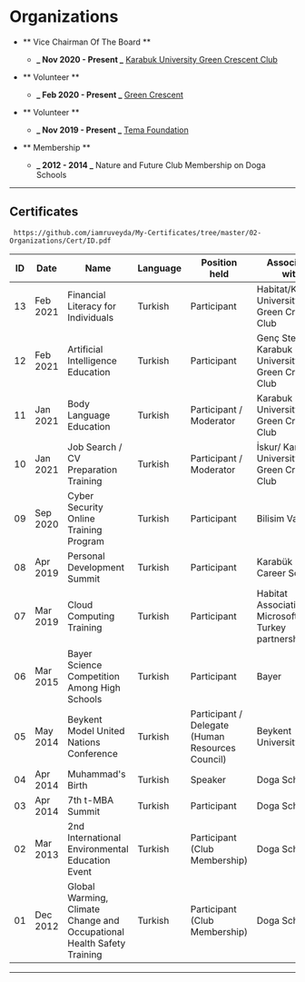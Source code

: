 # Organizations

 - ** Vice Chairman Of The Board **  
  
    - **_ Nov 2020 - Present _** [Karabuk University Green Crescent Club](https://www.instagram.com/p/CI_FDgRAf7q/)
    
 - ** Volunteer **
 
    - **_ Feb 2020 - Present _** [Green Crescent](https://www.yesilay.org.tr/en/) 
    
 - ** Volunteer **
 
    - **_ Nov 2019 - Present _** [Tema Foundation](https://www.tema.org.tr/)
    

 - ** Membership **
 
    - **_  2012 - 2014 _** Nature and Future Club Membership on Doga Schools        
    
<hr>


## Certificates 

     https://github.com/iamruveyda/My-Certificates/tree/master/02-Organizations/Cert/ID.pdf
     

| ID | Date     | Name                                                                   | Language | Position held                                    | Associated with                                      |
|----|----------|------------------------------------------------------------------------|----------|--------------------------------------------------|------------------------------------------------------|
| 13 | Feb 2021 | Financial Literacy for Individuals                                     | Turkish  | Participant                                      | Habitat/Karabuk University Green Crescent Club       |
| 12 | Feb 2021 | Artificial Intelligence Education                                      | Turkish  | Participant                                      | Genç Stem / Karabuk University Green Crescent Club   |
| 11 | Jan 2021 | Body Language Education                                                | Turkish  | Participant / Moderator                          | Karabuk University Green Crescent Club               |
| 10 | Jan 2021 | Job Search / CV Preparation Training                                   | Turkish  | Participant / Moderator                          | İskur/ Karabuk University Green Crescent Club        |
| 09 | Sep 2020 | Cyber Security Online Training Program                                 | Turkish  | Participant                                      | Bilisim Vadisi                                       |
| 08 | Apr 2019 | Personal Development Summit                                            | Turkish  | Participant                                      | Karabük Bemar Career Schools                         |
| 07 | Mar 2019 | Cloud Computing Training                                               | Turkish  | Participant                                      | Habitat Association and Microsoft Turkey partnership |
| 06 | Mar 2015 | Bayer Science Competition Among High Schools                           | Turkish  | Participant                                      | Bayer                                                |
| 05 | May 2014 | Beykent Model United Nations Conference                                | Turkish  | Participant / Delegate (Human Resources Council) | Beykent University                                   |
| 04 | Apr 2014 | Muhammad's Birth                                                       | Turkish  | Speaker                                          | Doga Schools                                         |
| 03 | Apr 2014 | 7th t-MBA Summit                                                       | Turkish  | Participant                                      | Doga Schools                                         |
| 02 | Mar 2013 | 2nd International Environmental Education Event                        | Turkish  | Participant (Club Membership)                    | Doga Schools                                         |
| 01 | Dec 2012 | Global Warming, Climate Change and Occupational Health Safety Training | Turkish  | Participant (Club Membership)                    | Doga Schools                                         |



<hr>







